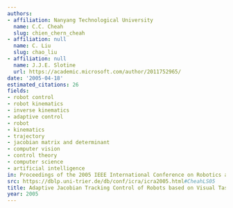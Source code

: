 ```yaml
---
authors:
- affiliation: Nanyang Technological University
  name: C.C. Cheah
  slug: chien_chern_cheah
- affiliation: null
  name: C. Liu
  slug: chao_liu
- affiliation: null
  name: J.J.E. Slotine
  url: https://academic.microsoft.com/author/2011752965/
date: '2005-04-18'
estimated_citations: 26
fields:
- robot control
- robot kinematics
- inverse kinematics
- adaptive control
- robot
- kinematics
- trajectory
- jacobian matrix and determinant
- computer vision
- control theory
- computer science
- artificial intelligence
in: Proceedings of the 2005 IEEE International Conference on Robotics and Automation
src: https://dblp.uni-trier.de/db/conf/icra/icra2005.html#CheahLS05
title: Adaptive Jacobian Tracking Control of Robots based on Visual Task-space Information
year: 2005
---
```

